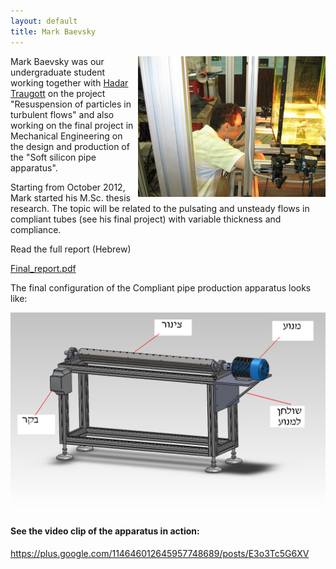 ```yaml
---
layout: default
title: Mark Baevsky
---
```



<html>
<img src = "../images/mark_baevsky.jpg" align = "right" width = "300">
</html>

Mark Baevsky was our undergraduate student working together with [Hadar Traugott](hadar_traugott.html) on the project "Resuspension of particles in turbulent flows" and also working on the final project in Mechanical Engineering on the design and production of the "Soft silicon pipe apparatus". 

Starting from October 2012, Mark started his M.Sc. thesis research. The topic will be related to the pulsating and unsteady flows in compliant tubes (see his final project) with variable thickness and compliance. 

Read the full report (Hebrew) 

[Final_report.pdf](https://www.box.com/s/e991ab0a3ddb3b42a127) 

The final configuration of the Compliant pipe production apparatus looks like: 

![](../images/rotating_apparatus.png)

#### See the video clip of the apparatus in action: 

<https://plus.google.com/114646012645957748689/posts/E3o3Tc5G6XV>
